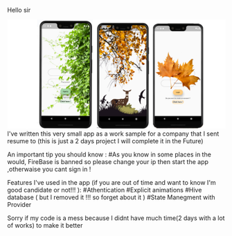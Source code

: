 
Hello sir <see my another flutter project named gta_sanandreas>

![alt text](https://github.com/abolfazl2643/FlutterTestProject/blob/master/images/Untitled-1.jpg?raw=true)
I've written this very small app as a work sample for a company that I sent resume to (this is just a 2 days project I will complete it in the Future)

An important tip you should know :
#As you know in some places in the would, FireBase is banned so please change your ip then start the app ,otherwaise you cant sign in  ! 

Features I've used in the app (if you are out of time and want to know I'm good candidate or not!!! ):
#Athentication
#Explicit animations
#Hive database ( but I removed it !!! so forget about it )
#State Manegment with Provider

Sorry if my code is a mess because I didnt have much time(2 days with a lot of works) to make it better 


